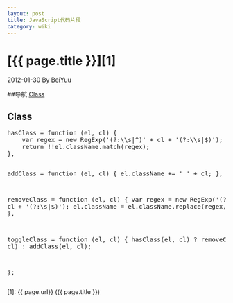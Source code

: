 ```yaml
---
layout: post
title: JavaScript代码片段
category: wiki 
---
```

# [{{ page.title }}][1]
2012-01-30 By [BeiYuu][]

##导航
[Class](#class)

<h2 id="class">Class</h2>
<pre class="prettyprint">
hasClass = function (el, cl) {
    var regex = new RegExp('(?:\\s|^)' + cl + '(?:\\s|$)');
    return !!el.className.match(regex);
},

addClass = function (el, cl) {
    el.className += ' ' + cl;
},

removeClass = function (el, cl) {
    var regex = new RegExp('(?:\\s|^)' + cl + '(?:\\s|$)');
    el.className = el.className.replace(regex, ' ');
},

toggleClass = function (el, cl) {
    hasClass(el, cl) ? removeClass(el, cl) : addClass(el, cl);

};
</pre>


[BeiYuu]:    http://beiyuu.com  "BeiYuu"
[1]:    {{ page.url}}  ({{ page.title }})
